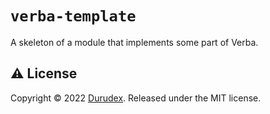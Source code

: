 # `verba-template`

A skeleton of a module that implements some part of Verba.

## ⚠️ License

Copyright © 2022 [Durudex](https://github.com/durudex). Released under the MIT license.
